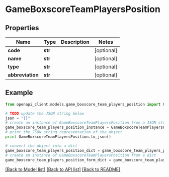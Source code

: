# GameBoxscoreTeamPlayersPosition


## Properties

Name | Type | Description | Notes
------------ | ------------- | ------------- | -------------
**code** | **str** |  | [optional] 
**name** | **str** |  | [optional] 
**type** | **str** |  | [optional] 
**abbreviation** | **str** |  | [optional] 

## Example

```python
from openapi_client.models.game_boxscore_team_players_position import GameBoxscoreTeamPlayersPosition

# TODO update the JSON string below
json = "{}"
# create an instance of GameBoxscoreTeamPlayersPosition from a JSON string
game_boxscore_team_players_position_instance = GameBoxscoreTeamPlayersPosition.from_json(json)
# print the JSON string representation of the object
print GameBoxscoreTeamPlayersPosition.to_json()

# convert the object into a dict
game_boxscore_team_players_position_dict = game_boxscore_team_players_position_instance.to_dict()
# create an instance of GameBoxscoreTeamPlayersPosition from a dict
game_boxscore_team_players_position_form_dict = game_boxscore_team_players_position.from_dict(game_boxscore_team_players_position_dict)
```
[[Back to Model list]](../README.md#documentation-for-models) [[Back to API list]](../README.md#documentation-for-api-endpoints) [[Back to README]](../README.md)


